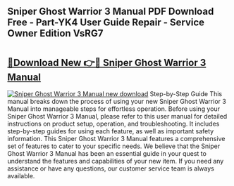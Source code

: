 ## Sniper Ghost Warrior 3 Manual PDF Download Free - Part-YK4 User Guide Repair - Service Owner Edition VsRG7

# <h2><a href="http://cf20078.oget.top/?id=Sniper+Ghost+Warrior+3+Manual">🔗Download New 👉🔴 Sniper Ghost Warrior 3 Manual</a></h2>

[![Sniper Ghost Warrior 3 Manual new download](https://i.imgur.com/5g1atiW.png)](http://cf20078.oget.top/?id=Sniper+Ghost+Warrior+3+Manual)
Step-by-Step Guide This manual breaks down the process of using your new Sniper Ghost Warrior 3 Manual into manageable steps for effortless operation. Before using your Sniper Ghost Warrior 3 Manual, please refer to this user manual for detailed instructions on product setup, operation, and troubleshooting. It includes step-by-step guides for using each feature, as well as important safety information. This Sniper Ghost Warrior 3 Manual features a comprehensive set of features to cater to your specific needs. We believe that the Sniper Ghost Warrior 3 Manual has been an essential guide in your quest to understand the features and capabilities of your new item. If you need any assistance or have any questions, our customer service team is always available.
